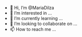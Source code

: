 - 👋 Hi, I’m @MariaDilza
- 👀 I’m interested in ...
- 🌱 I’m currently learning ...
- 💞️ I’m looking to collaborate on ...
- 📫 How to reach me ...

<!---
MariaDilza/MariaDilza is a ✨ special ✨ repository because its `README.md` (this file) appears on your GitHub profile.
You can click the Preview link to take a look at your changes.
--->
